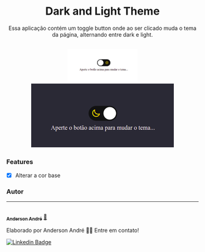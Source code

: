 <h1 align="center">
  Dark and Light Theme
</h1>

<p align="center">
  Essa aplicação contém um toggle button onde ao ser clicado muda o tema da página, alternando entre dark e light.
</p>

<h2 align="center">
  <img alt="Light Theme" title="#Light" src="https://github.com/Anderson-Andre-P/Dark-and-Light-Theme/blob/main/img/light.png" width="36.5%">
  <img alt="Dark Theme" title="#Dark" src="https://github.com/Anderson-Andre-P/Dark-and-Light-Theme/blob/main/img/dark.png">
</h2>

### Features

- [x] Alterar a cor base

### Autor
---

<a href="https://www.linkedin.com/in/anderson-andre-pereira/">
 <img style="border-radius: 50%;" src="https://media-exp1.licdn.com/dms/image/C4D03AQFNJAFWZ2h5nA/profile-displayphoto-shrink_800_800/0/1606771778737?e=1629936000&v=beta&t=mh0jVEGG_fvkE16VwussiwgJdlbK9IkSGPIXMSPKstI" width="100px;" alt=""/>
 <br />
 <sub><b>Anderson André</b></sub></a> <a href="https://www.linkedin.com/in/anderson-andre-pereira/" title="LinkedIn">🚀</a>


Elaborado por Anderson André 👋🏽 Entre em contato!

[![Linkedin Badge](https://img.shields.io/badge/LinkedIn-%40anderson--andre--pereira-blue)](https://www.linkedin.com/in/anderson-andre-pereira/) 

